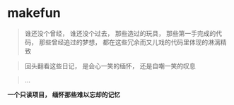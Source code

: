 # makefun 

> 谁还没个曾经， 谁还没个过去， 那些造过的玩具， 那些第一手完成的代码， 那些曾经追过的梦想， 都在这些冗余而又儿戏的代码里体现的淋漓精致

> 回头翻看这些日记， 是会心一笑的缅怀， 还是自嘲一笑的叹息

> ...

**一个只读项目， 缅怀那些难以忘却的记忆**
